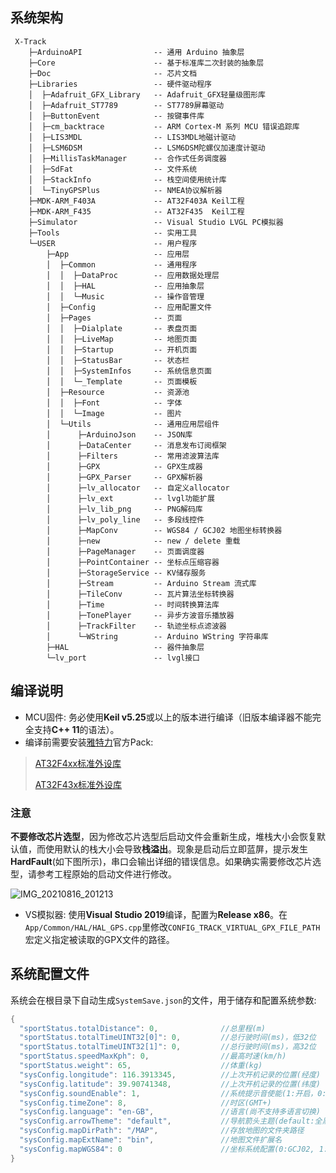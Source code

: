 ## 系统架构
```
 X-Track
    ├─ArduinoAPI                -- 通用 Arduino 抽象层
    ├─Core                      -- 基于标准库二次封装的抽象层
    ├─Doc                       -- 芯片文档
    ├─Libraries                 -- 硬件驱动程序
    │  ├─Adafruit_GFX_Library   -- Adafruit_GFX轻量级图形库
    │  ├─Adafruit_ST7789        -- ST7789屏幕驱动
    │  ├─ButtonEvent            -- 按键事件库
    │  ├─cm_backtrace           -- ARM Cortex-M 系列 MCU 错误追踪库
    │  ├─LIS3MDL                -- LIS3MDL地磁计驱动
    │  ├─LSM6DSM                -- LSM6DSM陀螺仪加速度计驱动
    │  ├─MillisTaskManager      -- 合作式任务调度器
    │  ├─SdFat                  -- 文件系统
    │  ├─StackInfo              -- 栈空间使用统计库
    │  └─TinyGPSPlus            -- NMEA协议解析器
    ├─MDK-ARM_F403A             -- AT32F403A Keil工程
    ├─MDK-ARM_F435              -- AT32F435  Keil工程
    ├─Simulator                 -- Visual Studio LVGL PC模拟器
    ├─Tools                     -- 实用工具
    └─USER                      -- 用户程序
        ├─App                   -- 应用层
        │  ├─Common             -- 通用程序
        │  │  ├─DataProc        -- 应用数据处理层
        │  │  ├─HAL             -- 应用抽象层
        │  │  └─Music           -- 操作音管理
        │  ├─Config             -- 应用配置文件
        │  ├─Pages              -- 页面
        │  │  ├─Dialplate       -- 表盘页面
        │  │  ├─LiveMap         -- 地图页面
        │  │  ├─Startup         -- 开机页面
        │  │  ├─StatusBar       -- 状态栏
        │  │  ├─SystemInfos     -- 系统信息页面
        │  │  └─_Template       -- 页面模板
        │  ├─Resource           -- 资源池
        │  │  ├─Font            -- 字体
        │  │  └─Image           -- 图片
        │  └─Utils              -- 通用应用层组件
        │      ├─ArduinoJson    -- JSON库
        │      ├─DataCenter     -- 消息发布订阅框架
        │      ├─Filters        -- 常用滤波算法库
        │      ├─GPX            -- GPX生成器
        │      ├─GPX_Parser     -- GPX解析器
        │      ├─lv_allocator   -- 自定义allocator
        │      ├─lv_ext         -- lvgl功能扩展
        │      ├─lv_lib_png     -- PNG解码库
        │      ├─lv_poly_line   -- 多段线控件
        │      ├─MapConv        -- WGS84 / GCJ02 地图坐标转换器
        │      ├─new            -- new / delete 重载
        │      ├─PageManager    -- 页面调度器
        │      ├─PointContainer -- 坐标点压缩容器
        │      ├─StorageService -- KV储存服务
        │      ├─Stream         -- Arduino Stream 流式库
        │      ├─TileConv       -- 瓦片算法坐标转换器
        │      ├─Time           -- 时间转换算法库
        │      ├─TonePlayer     -- 异步方波音乐播放器
        │      ├─TrackFilter    -- 轨迹坐标点滤波器
        │      └─WString        -- Arduino WString 字符串库
        ├─HAL                   -- 器件抽象层
        └─lv_port               -- lvgl接口
```
## 编译说明
* MCU固件: 务必使用**Keil v5.25**或以上的版本进行编译（旧版本编译器不能完全支持**C++ 11**的语法）。
* 编译前需要安装[雅特力](https://www.arterytek.com/cn/index.jsp)官方Pack:
> [AT32F4xx标准外设库](http://www.arterytek.com/download/Pack_Keil_AT32F4xx_CH_V1.3.7.zip)
> 
> [AT32F43x标准外设库](https://www.arterytek.com/download/Keil5_AT32MCU_AddOn_CH_V2.0.6.zip)
  ### 注意
  **不要修改芯片选型**，因为修改芯片选型后启动文件会重新生成，堆栈大小会恢复默认值，而使用默认的栈大小会导致**栈溢出**。现象是启动后立即蓝屏，提示发生**HardFault**(如下图所示)，串口会输出详细的错误信息。如果确实需要修改芯片选型，请参考工程原始的启动文件进行修改。

![IMG_20210816_201213](https://user-images.githubusercontent.com/26767803/129562550-5de4f4b6-f96c-481c-9a4e-b2470f7b3477.jpg)

* VS模拟器: 使用**Visual Studio 2019**编译，配置为**Release x86**。在`App/Common/HAL/HAL_GPS.cpp`里修改`CONFIG_TRACK_VIRTUAL_GPX_FILE_PATH`宏定义指定被读取的GPX文件的路径。

## 系统配置文件
系统会在根目录下自动生成`SystemSave.json`的文件，用于储存和配置系统参数:
```C
{
  "sportStatus.totalDistance": 0,              //总里程(m)
  "sportStatus.totalTimeUINT32[0]": 0,         //总行驶时间(ms)，低32位
  "sportStatus.totalTimeUINT32[1]": 0,         //总行驶时间(ms)，高32位
  "sportStatus.speedMaxKph": 0,                //最高时速(km/h)
  "sportStatus.weight": 65,                    //体重(kg)
  "sysConfig.longitude": 116.3913345,          //上次开机记录的位置(经度)
  "sysConfig.latitude": 39.90741348,           //上次开机记录的位置(纬度)
  "sysConfig.soundEnable": 1,                  //系统提示音使能(1:开启，0:关闭)
  "sysConfig.timeZone": 8,                     //时区(GMT+)
  "sysConfig.language": "en-GB",               //语言(尚不支持多语言切换)
  "sysConfig.arrowTheme": "default",           //导航箭头主题(default:全黑，dark:橙底黑边，light:橙底白边)
  "sysConfig.mapDirPath": "/MAP",              //存放地图的文件夹路径
  "sysConfig.mapExtName": "bin",               //地图文件扩展名
  "sysConfig.mapWGS84": 0                      //坐标系统配置(0:GCJ02, 1:WGS84)
}
```
